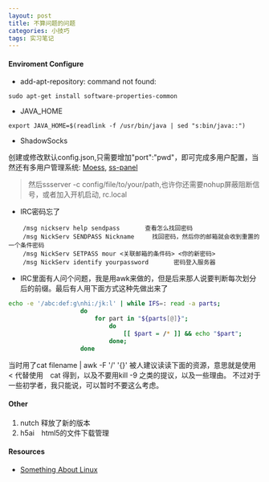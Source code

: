 ```yaml
---
layout: post
title: 不算问题的问题
categories: 小技巧
tags: 实习笔记
---
```


#### Enviroment Configure

* add-apt-repository: command not found:

> 
`sudo apt-get install software-properties-common`

* JAVA_HOME

> 
`export JAVA_HOME=$(readlink -f /usr/bin/java | sed "s:bin/java::")`

* ShadowSocks

> 
创建或修改默认config.json,只需要增加"port":"pwd"，即可完成多用户配置，当然还有多用户管理系统:
[Moess](https://github.com/wzxjohn/moeSS), [ss-panel](https://github.com/orvice/ss-panel)
> 然后ssserver -c config/file/to/your/path,也许你还需要nohup屏蔽阻断信号，或者加入开机启动, rc.local

* IRC密码忘了

> 

		/msg nickserv help sendpass       查看怎么找回密码
		/msg NickServ SENDPASS Nickname  	找回密码，然后你的邮箱就会收到重置的一个条件密码			
		/msg NickServ SETPASS mour <关联邮箱的条件码> <你的新密码>
		/msg NickServ identify yourpassword       密码登入服务器


* IRC里面有人问个问题，我是用awk来做的，但是后来那人说要判断每次划分后的前缀。最后有人用下面方式这种先做出来了

> 
```bash
echo -e '/abc:def:g\nhi:/jk:l' | while IFS=: read -a parts; 
					do 
						for part in "${parts[@]}"; 
							do
								[[ $part = /* ]] && echo "$part"; 
							done;
					done 
```     
> 
当时用了cat filename | awk -F '/' '{}' 被人建议读读下面的资源，意思就是使用 < 代替使用　cat 得到，以及不要用kill -9 之类的提议，以及一些理由。
不过对于一些初学者，我只能说，可以暂时不要这么考虑。

#### Other
1. nutch 释放了新的版本
2. h5ai　html5的文件下载管理

#### Resources

* [Something About Linux](http://porkmail.org/era/unix/award.html)

